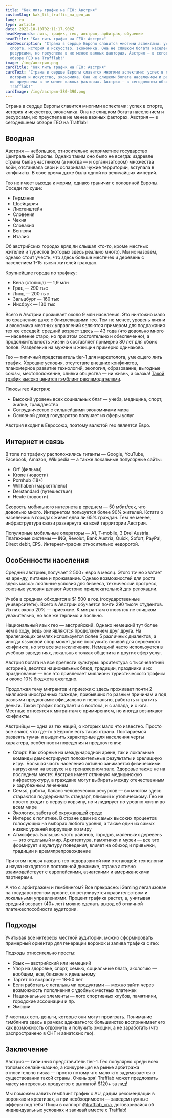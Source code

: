 ```yaml
---
title: "Как лить трафик на ГЕО: Австрия"
customSlug: kak_lit_traffic_na_geo_au
lang: ru
type: article
date: 2022-10-10T02:11:17.906Z
headKeywords: лить, трафик, гео, австрия, арбитраж, обучение
headTitle: "Как лить трафик на ГЕО: Австрия"
headDescription: "Страна в сердце Европы славится многими аспектами: успех в
  спорте, история и искусство, экономика. Она не слишком богата населением и
  ресурсами, но преуспела в не менее важных факторах. Австрия — в сегодняшнем
  обзоре ГЕО на Trafflab!"
image: /img/австрия.png
cardTitle: "Как лить трафик на ГЕО: Австрия"
cardText: "Страна в сердце Европы славится многими аспектами: успех в спорте,
  история и искусство, экономика. Она не слишком богата населением и ресурсами,
  но преуспела в не менее важных факторах. Австрия — в сегодняшнем обзоре ГЕО на
  Trafflab!"
cardImage: /img/австрия-380-390.png
---
```

Страна в сердце Европы славится многими аспектами: успех в спорте, история и искусство, экономика. Она не слишком богата населением и ресурсами, но преуспела в не менее важных факторах. Австрия — в сегодняшнем обзоре ГЕО на Trafflab! 

## Вводная

Австрия — небольшое, относительно неприметное государство Центральной Европы. Однако таким оно было не всегда: издревле страна была участником (а иногда — и организатором) множества войн, отстаивала свои и оспаривала чужие территории, вступала в конфликты. В свое время даже была одной из величайших империй.

Гео не имеет выхода к морям, однако граничит с половиной Европы. Соседи по суше:

* Германия
* Швейцария
* Лихтенштейн
* Словения
* Чехия
* Словакия
* Венгрия
* Италия

Об австрийских городах вряд ли слышал кто-то, кроме местных жителей и туристов (которых здесь реально много). Мы их назовем, однако стоит учесть, что здесь больше местечек и деревень с населением 1-15 тысяч жителей граждан.

Крупнейшие города по трафику:

* Вена (столица) — 1,9 млн
* Грац — 290 тыс
* Линц — 200 тыс
* Зальцбург — 160 тыс
* Инсбрук — 130 тыс

Всего в Австрии проживает около 9 млн населения. Это ничтожно мало по сравнению даже с близлежащими гео. Тем не менее, уровень жизни и экономика местных управлений являются примером для подражания тех же соседей: средний возраст здесь — 43 года (что довольно много — население старо, но при этом состоятельно и обеспеченно), а продолжительность жизни в составляет примерно 80 лет для обоих полов. Разделение на мужчин и женщин примерно одинаково.

Гео — типичный представитель tier-1 для маркетолога, умеющего лить трафик. Хорошие условия, отсутствие внешних конфликтов, планомерное развитие технологий, экология, образование, выгодные союзы, местоположение, сливки общества — ни жизнь, а сказка! [Такой трафик высоко ценится гэмблинг рекламодателями](https://trafflab.com/ru/blog/how-to/kak_lit_traffic_na_geo_austria/).

Плюсы гео Австрия:

* Высокий уровень всех социальных благ — учеба, медицина, спорт, жилье, гражданство
* Сотрудничество с сильнейшими экономиками мира
* Основной доход государство получает из сферы услуг

Австрия входит в Евросоюз, поэтому валютой гео является Евро.

## Интернет и связь

В топе по трафику расположились гиганты — Google, YouTube, Facebook, Amazon, Wikipedia — а также локальные популярные сайты:

* Orf (фильмы)
* Krone (новости)
* Pornhub (18+)
* Willhaben (маркетплейс)
* Derstandard (путешествия)
* Heute (новости)

Скорость мобильного интернета в среднем — 50 мбит/сек, что довольно много. Интернетом пользуется более 90% жителей. Кстати о населении: в городах живет едва ли 65% граждан. Тем не менее, инфраструктура связи развернута на всей территории Австрии.

Популярные мобильные операторы — A1, T-mobile, 3 Drei Austria. Платежные системы — ING, Revolut, Bank Austria, Quick, Sofort, PayPal, Direct debit, EPS. Интернет-трафик относительно недорогой.

## Особенности населения

Средний австриец получает 2 500+ евро в месяц. Этого точно хватает на аренду, питание и проживание. Однако возможностей для роста здесь масса: лояльные условия для бизнеса, технический прогресс, союзные условия делают Австрию привлекательной для релокации.

Учеба в среднем обходится в $1 500 в год (государственные университеты). Всего в Австрии обучается почти 290 тысяч студентов. Из них около 20% — приезжие. К мигрантам относятся не слишком уважительно, но все же терпимо и лояльно.

Национальный язык гео — австрийский. Однако немецкий тут более чем в ходу, ведь они являются продолжением друг друга. На прилегающих землях используется более 5 различных диалектов, а иногда языковой спор может даже послужить почвой для серьезного конфликта, но это все же исключение. Немецкий часто используется в учебных заведениях, локальных точках общепита и других сфер услуг.

Австрия богата на все прелести культуры: архитектура с тысячелетней историей, десятки национальных блюд, традиции, праздники и их празднование — все это привлекает миллионы туристического трафика и около 10% бюджета ежегодно.

Продолжая тему мигрантов и приезжих: здесь проживает почти 2 миллиона иностранных граждан, прибывших по разным причинам и под разными предлогами: официально и нелегально, работать и тратить деньги. Такой трафик поступает и с востока, и с запада, и с юга. Местные относятся к мигрантам с примирением, но иногда возникают конфликты. 

Австрийцы — одна из тех наций, о которых мало что известно. Просто все знают, что где-то в Европе есть такая страна. Постараемся развеять туман и выделить характерные для населения черты характера, особенности поведения и предпочтения:

* Спорт. Как сборные на международной арене, так и локальные команды демонстрируют положительные результаты и зрелищную игру.  Большая часть населения активно занимается физическими нагрузками на воздухе и в тренажерном зале. Здоровье также не на последнем месте: Австрия имеет отличную медицинскую инфраструктуру, а граждане могут выбирать между отечественным и зарубежным лечением
* Семья, работа, баланс человеческих ресурсов — во многом здесь стараются поддерживать стандарт, близкий к утопическому. Гео не просто входит в первую корзину, но и лидирует по уровню жизни во всем мире
* Экология, забота об окружающей среде
* Интерес к политике. В стране один из самых высоких процентов голосующих на выборах любого уровня, а также один из самых низких уровней коррупции по миру
* Атмосфера. Большая часть районов, городов, маленьких деревень — это отдельный мир. Архитектура, памятники и музеи — все это формирует и культуру поведения, влияет на обиход и привычки, традиции и времяпрепровождение

При этом нельзя назвать гео недоразвитой или отстающей: технологии и наука находятся в постоянной динамике, страна активно взаимодействует с европейскими, азиатскими и американскими партнерами.

А что с арбитражем и гемблингом? Все прекрасно: iGaming легализован на государственном уровне, он регулируется правительством и локальными управлениями. Процент трафика растет, а, учитывая средний возраст (40+ лет) можно сделать вывод об отличной платежеспособности аудитории.

## Подходы

Учитывая все интересы местной аудитории, можно сформировать примерный ориентир для генерации воронок и залива трафика с гео:

Подходы относительно просты:

* Язык — австрийский или немецкий
* Упор на здоровье, спорт, семью, социальные блага, экологию — вообщем, все, близкое к идеальному
* Таргет по возрасту — 18-50 лет
* Если работать с легальными продуктами — можно зайти через возможность пополнения с удобных местных платежек
* Национальные элементы — лого спортивных клубов, памятники, городские ассоциации и пр.
* Эмоции

У местных есть деньги, которые они могут проиграть. Понимание гэмблинга здесь в рамках адекватного: большинство воспринимает его как возможность отдохнуть и получить эмоции, а не заработать (что распространено в СНГ и азиатских гео).

## Заключение

Австрия — типичный представитель tier-1. Гео популярно среди всех топовых онлайн-казино, а конкуренция на рынке арбитража относительно низка — просто потому что мало кто задумывается о существовании такой страны. Очень зря! Trafflab может предложить массу интересных продуктов с выплатой $120+ за лид!

Мы поможем залить гемблинг трафик с AU, дадим рекомендации в воронках и креативах, а при необходимости — заведем нужные офферы под тебя! Пиши в саппорт [@trafflab_cpa](https://bit.ly/3S3vSlz), договаривайся об индивидуальных условиях и заливай вместе с Trafflab!